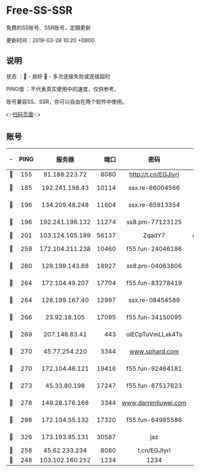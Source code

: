 # Free-SS-SSR

免费的SS账号、SSR账号，定期更新

更新时间：2019-03-28 10:20 +0800

## 说明

状态     ：🙂 - 良好 🙁 - 多次连接失败或连接超时

PING值   ：不代表真实使用中的速度，仅供参考。

账号兼容SS、SSR，你可以自由在两个软件中使用。

👉[扫码页面](https://liesauer.github.io/Free-SS-SSR/)👈

## 账号

|-|PING|服务器|端口|密码|加密方式|区域|
|:----:|:----:|:-----:|-----:|:----:|:----:|:----:|
|🙂|155|91.188.223.72|8080|http://t.cn/EGJIyrl|rc4-md5|RU|
|🙂|185|192.241.198.43|10114|ssx.re-66004566|aes-256-cfb|US|
|🙂|196|134.209.48.248|11604|ssx.re-65913354|aes-256-cfb|US|
|🙂|196|192.241.196.132|11274|ss8.pm-77123125|aes-256-cfb|US|
|🙂|201|103.124.105.189|56137|ZqadY7|chacha20|US|
|🙂|259|172.104.211.238|10460|f55.fun-24046186|aes-256-cfb|US|
|🙂|260|128.199.143.68|18927|ss8.pm-04063806|aes-256-cfb|SG|
|🙂|264|172.104.49.207|17704|f55.fun-83278419|aes-256-cfb|SG|
|🙂|264|128.199.167.40|12997|ssx.re-08454589|aes-256-cfb|SG|
|🙂|266|23.92.18.105|17095|f55.fun-34150095|aes-256-cfb|US|
|🙂|269|207.148.83.41|443|oiECpTuVmLLxk4Ts|aes-256-cfb|AU|
|🙂|270|45.77.254.220|3344|www.sphard.com|aes-256-cfb|SG|
|🙂|270|172.104.46.121|19416|f55.fun-92464181|aes-256-cfb|SG|
|🙂|273|45.33.80.198|17247|f55.fun-87517623|aes-256-cfb|US|
|🙂|278|149.28.176.168|3344|www.darrenliuwei.com|aes-256-cfb|AU|
|🙂|298|172.104.55.132|17320|f55.fun-64985586|aes-256-cfb|SG|
|🙂|326|173.193.85.131|30587|jaz|aes-256-cfb|US|
|🙂|258|45.62.233.234|8080|t.cn/EGJIyrl|rc4-md5|CA|
|🙁|248|103.102.160.252|1234|1234|rc4-md5|JP|
